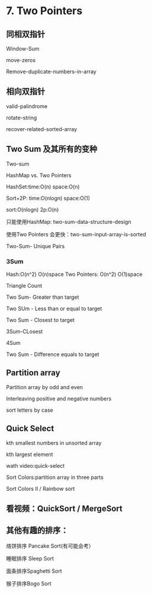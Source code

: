 
# 7. Two Pointers

## 同相双指针

Window-Sum

move-zeros

Remove-duplicate-numbers-in-array

## 相向双指针

valid-palindrome

rotate-string

recover-related-sorted-array

## Two Sum 及其所有的变种
Two-sum

HashMap vs. Two Pointers

HashSet:time:O(n) space:O(n)

Sort+2P: time:O(nlogn)  space:O(1)

sort:O(nlogn)
2p:O(n)

只能使用HashMap: two-sum-data-structure-design

使用Two Pointers 会更快：two-sum-input-array-is-sorted

Two-Sum- Unique Pairs

### 3Sum 

Hash:O(n^2) O(n)space
Two Pointers: O(n^2) O(1)space


Triangle Count


Two Sum- Greater than target

Two SUm - Less than or equal to target

Two Sum - Closest to target

3Sum-CLosest

4Sum

Two Sum - Difference equals to target

## Partition array

Partition array by odd and even

Interleaving positive and negative numbers

sort letters by case

## Quick Select

kth smallest numbers in unsorted array

kth largest element

wath video:quick-select


Sort Colors:partition array in three parts

Sort Colors II / Rainbow sort

## 看视频：QuickSort / MergeSort

## 其他有趣的排序：

烙饼排序 Pancake Sort(有可能会考）

睡眠排序 Sleep Sort

面条排序Spaghetti Sort

猴子排序Bogo Sort

